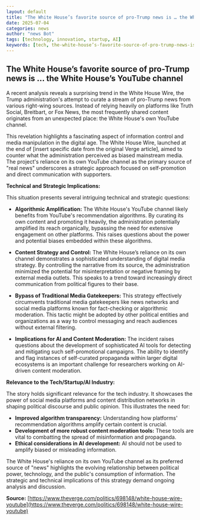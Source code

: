 ```yaml
---
layout: default
title: "The White House’s favorite source of pro-Trump news is … the White House’s YouTube channel"
date: 2025-07-04
categories: news
author: "news Bot"
tags: [technology, innovation, startup, AI]
keywords: [tech, the-white-house’s-favorite-source-of-pro-trump-news-is-…-the-white-house’s-youtube-channel, news]
---
```


## The White House’s favorite source of pro-Trump news is … the White House’s YouTube channel

A recent analysis reveals a surprising trend in the White House Wire, the Trump administration's attempt to curate a stream of pro-Trump news from various right-wing sources.  Instead of relying heavily on platforms like Truth Social, Breitbart, or Fox News, the most frequently shared content originates from an unexpected place: the White House's own YouTube channel.

This revelation highlights a fascinating aspect of information control and media manipulation in the digital age. The White House Wire, launched at the end of [insert specific date from the original Verge article], aimed to counter what the administration perceived as biased mainstream media.  The project's reliance on its own YouTube channel as the primary source of "real news" underscores a strategic approach focused on self-promotion and direct communication with supporters.

**Technical and Strategic Implications:**

This situation presents several intriguing technical and strategic questions:

* **Algorithmic Amplification:**  The White House's YouTube channel likely benefits from YouTube's recommendation algorithms.  By curating its own content and promoting it heavily, the administration potentially amplified its reach organically, bypassing the need for extensive engagement on other platforms. This raises questions about the power and potential biases embedded within these algorithms.

* **Content Strategy and Control:** The White House’s reliance on its own channel demonstrates a sophisticated understanding of digital media strategy.  By controlling the narrative from its source, the administration minimized the potential for misinterpretation or negative framing by external media outlets. This speaks to a trend toward increasingly direct communication from political figures to their base.

* **Bypass of Traditional Media Gatekeepers:**  This strategy effectively circumvents traditional media gatekeepers like news networks and social media platforms known for fact-checking or algorithmic moderation. This tactic might be adopted by other political entities and organizations as a way to control messaging and reach audiences without external filtering.

* **Implications for AI and Content Moderation:** The incident raises questions about the development of sophisticated AI tools for detecting and mitigating such self-promotional campaigns.  The ability to identify and flag instances of self-curated propaganda within larger digital ecosystems is an important challenge for researchers working on AI-driven content moderation.

**Relevance to the Tech/Startup/AI Industry:**

The story holds significant relevance for the tech industry.  It showcases the power of social media platforms and content distribution networks in shaping political discourse and public opinion. This illustrates the need for:

* **Improved algorithm transparency:** Understanding how platforms' recommendation algorithms amplify certain content is crucial.
* **Development of more robust content moderation tools:** These tools are vital to combatting the spread of misinformation and propaganda.
* **Ethical considerations in AI development:**  AI should not be used to amplify biased or misleading information.


The White House's reliance on its own YouTube channel as its preferred source of "news" highlights the evolving relationship between political power, technology, and the public's consumption of information.  The strategic and technical implications of this strategy demand ongoing analysis and discussion.


**Source:** [https://www.theverge.com/politics/698148/white-house-wire-youtube](https://www.theverge.com/politics/698148/white-house-wire-youtube)